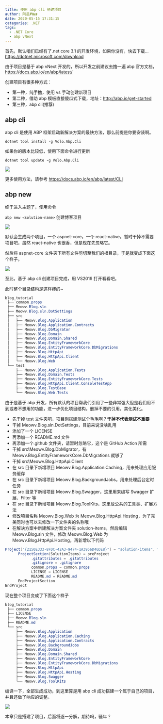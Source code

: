 ```yaml
---
title: 使用 abp cli 搭建项目
author: 阿星𝑷𝒍𝒖𝒔
date: 2020-05-15 17:31:15
categories: .NET
tags:
  - .NET Core
  - abp vNext
---
```


首先，默认咱们已经有了.net core 3.1 的开发环境，如果你没有，快去下载... <https://dotnet.microsoft.com/download>

由于项目是基于 abp vNext 开发的，所以开发之前建议去撸一遍 abp 官方文档，<https://docs.abp.io/en/abp/latest/>

创建项目有很多种方式：

- 第一种，纯手撸，使用 vs 手动创建新项目
- 第二种，借助 abp 模板直接傻瓜式下载，地址：<http://abp.io/get-started>
- 第三种，abp cli(推荐)

## abp cli

abp cli 是使用 ABP 框架启动新解决方案的最快方法，那么前提是你要安装啊。

`dotnet tool install -g Volo.Abp.Cli`

如果你的版本比较低，使用下面命令进行更新

`dotnet tool update -g Volo.Abp.Cli`

![ ](/images/abp/abp-cli-01.png)

更多使用方法，请参考 <https://docs.abp.io/en/abp/latest/CLI>

## abp new

终于进入主题了，使用命令

`abp new <solution-name>` 创建博客项目

![ ](/images/abp/abp-cli-02.png)

默认会生成两个项目，一个 aspnet-core，一个 react-native。暂时干掉不需要项目吧，虽然 react-native 也很香，但是现在先忽略它。

然后将 aspnet-core 文件夹下所有文件剪切至我们的根目录，于是就变成下面这个样子。

![ ](/images/abp/abp-cli-03.png)

至此，基于 abp cli 创建项目完成，用 VS2019 打开看看吧。

此时整个目录结构是这样婶的~

```csharp
blog_tutorial
 ├── common.props
 ├── Meowv.Blog.sln
 ├── Meowv.Blog.sln.DotSettings
 ├── src
 │   ├── Meowv.Blog.Application
 │   ├── Meowv.Blog.Application.Contracts
 │   ├── Meowv.Blog.DbMigrator
 │   ├── Meowv.Blog.Domain
 │   ├── Meowv.Blog.Domain.Shared
 │   ├── Meowv.Blog.EntityFrameworkCore
 │   ├── Meowv.Blog.EntityFrameworkCore.DbMigrations
 │   ├── Meowv.Blog.HttpApi
 │   ├── Meowv.Blog.HttpApi.Client
 │   └── Meowv.Blog.Web
 └── test
     ├── Meowv.Blog.Application.Tests
     ├── Meowv.Blog.Domain.Tests
     ├── Meowv.Blog.EntityFrameworkCore.Tests
     ├── Meowv.Blog.HttpApi.Client.ConsoleTestApp
     ├── Meowv.Blog.TestBase
     └── Meowv.Blog.Web.Tests
```

由于是基于 abp 开发，所有默认的项目帮我们引用了一些非常强大但是我们用不到或者不想用的功能，进一步优化项目结构，删掉不要的引用，美化美化。

- 先干掉 test 文件夹吧，项目刚搭建测试个毛毛啊？**干掉不代表测试不重要**
- 干掉 Meowv.Blog.sln.DotSettings，目前来说没啥乱用
- 添加了一个 LICENSE
- 再添加一个 README.md 文件
- 再添加一个.github 文件夹，请暂时忽略它，这个是 GitHub Action 所需
- 干掉 src\Meowv.Blog.DbMigrator，有 Meowv.Blog.EntityFrameworkCore.DbMigrations 就够了
- 干掉 src\Meowv.Blog.HttpApi.Client
- 在 src 目录下新增项目 Meowv.Blog.Application.Caching，用来处理应用服务缓存
- 在 src 目录下新增项目 Meowv.Blog.BackgroundJobs，用来处理后台定时任务
- 在 src 目录下新增项目 Meowv.Blog.Swagger，这里用来编写 Swagger 扩展、Filter 等
- 在 src 目录下新增项目 Meowv.Blog.ToolKits，这里放公共的工具类、扩展方法
- 修改项目名称 Meowv.Blog.Web 为 Meowv.Blog.HttpApi.Hosting，为了完美同时也可以去修改一下文件夹的名称哦
- 在解决方案中新建解决方案文件夹 solution-items，然后编辑 Meowv.Blog.sln 文件，修改 Meowv.Blog.Web 为 Meowv.Blog.HttpApi.Hosting，再新增以下代码

```csharp
Project("{2150E333-8FDC-42A3-9474-1A3956D46DE8}") = "solution-items", "solution-items", "{731730B9-645C-430A-AB05-3FC2BED63614}"
      ProjectSection(SolutionItems) = preProject
            .gitattributes = .gitattributes
            .gitignore = .gitignore
            common.props = common.props
            LICENSE = LICENSE
            README.md = README.md
      EndProjectSection
EndProject
```

现在整个项目变成了下面这个样子

```csharp
blog_tutorial
 ├── common.props
 ├── LICENSE
 ├── Meowv.Blog.sln
 ├── README.md
 └── src
     ├── Meowv.Blog.Application
     ├── Meowv.Blog.Application.Caching
     ├── Meowv.Blog.Application.Contracts
     ├── Meowv.Blog.BackgroundJobs
     ├── Meowv.Blog.Domain
     ├── Meowv.Blog.Domain.Shared
     ├── Meowv.Blog.EntityFrameworkCore
     ├── Meowv.Blog.EntityFrameworkCore.DbMigrations
     ├── Meowv.Blog.HttpApi
     ├── Meowv.Blog.HttpApi.Hosting
     ├── Meowv.Blog.Swagger
     └── Meowv.Blog.ToolKits
```

编译一下，全部生成成功，到这里算是用 abp cli 成功搭建一个属于自己的项目，并且还做了响应的调整。

![ ](/images/abp/abp-cli-04.png)

本章只是搭建了项目，后面将逐一分解，期待吗，骚年？
